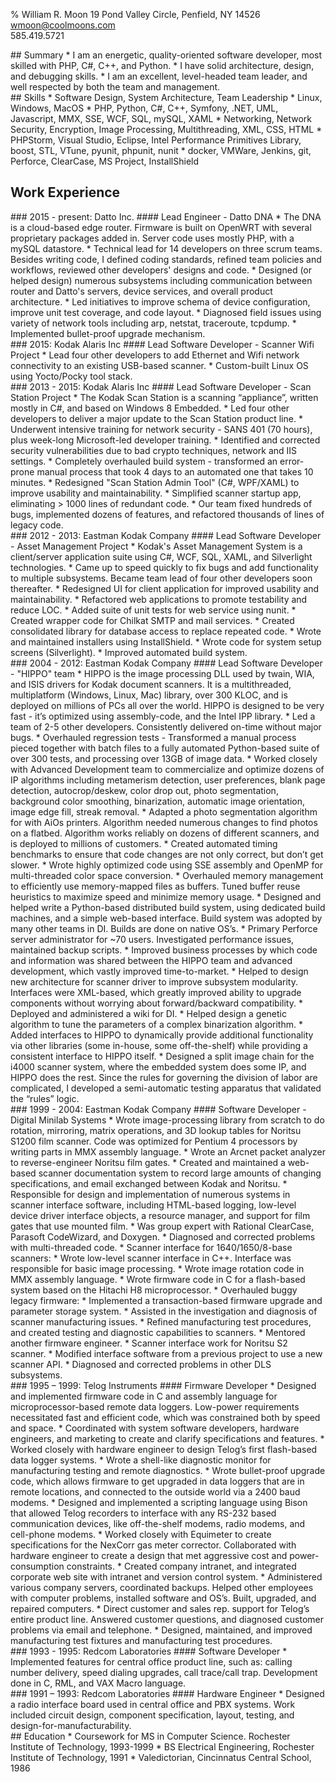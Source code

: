 ﻿% William R. Moon
19 Pond Valley Circle, Penfield, NY 14526        
[wmoon@coolmoons.com][email]          
585.419.5721 

[email]: mailto:wmoon@coolmoons.com

<div>
## Summary
* I am an energetic, quality-oriented software developer, most skilled with PHP, C#, C++, and Python. 
* I have solid architecture, design, and debugging skills.
* I am an excellent, level-headed team leader, and well respected by both the team and management.
</div>

<div>
## Skills
* Software Design, System Architecture, Team Leadership
* Linux, Windows, MacOS
* PHP, Python, C#, C++, Symfony, .NET, UML, Javascript, MMX, SSE, WCF, SQL, mySQL, XAML
* Networking, Network Security, Encryption, Image Processing, Multithreading, XML, CSS, HTML
* PHPStorm, Visual Studio, Eclipse, Intel Performance Primitives Library, boost, STL, VTune, pyunit, phpunit, nunit
* docker, VMWare, Jenkins, git, Perforce, ClearCase, MS Project, InstallShield
</div>

## Work Experience

<div>
### 2015 - present: Datto Inc.
#### Lead Engineer - Datto DNA
* The DNA is a cloud-based edge router. Firmware is built on OpenWRT with several proprietary packages added in. Server code
 uses mostly PHP, with a mySQL datastore.
* Technical lead for 14 developers on three scrum teams. Besides writing code, I defined coding standards, refined team policies and workflows, reviewed other developers' designs and code.
* Designed (or helped design) numerous subsystems including communication between router and Datto's servers,
device services, and overall product architecture.
* Led initiatives to improve schema of device configuration, improve unit test coverage, and code layout.
* Diagnosed field issues using variety of network tools including arp, netstat, traceroute, tcpdump.
* Implemented bullet-proof upgrade mechanism.
</div>

<div>
### 2015: Kodak Alaris Inc
#### Lead Software Developer - Scanner Wifi Project
* Lead four other developers to add Ethernet and Wifi network connectivity to an existing USB-based scanner.
* Custom-built Linux OS using Yocto/Pocky tool stack.
</div>

<div>
### 2013 - 2015: Kodak Alaris Inc 
#### Lead Software Developer - Scan Station Project
* The Kodak Scan Station is a scanning “appliance”, written mostly in C#, and based on Windows 8 Embedded.
* Led four other developers to deliver a major update to the Scan Station product line.
* Underwent intensive training for network security - SANS 401 (70 hours), plus week-long Microsoft-led developer training.
* Identified and corrected security vulnerabilities due to bad crypto techniques, network and IIS settings.
* Completely overhauled build system - transformed an error-prone manual process that took 4 days to an automated one
  that takes 10 minutes.
* Redesigned "Scan Station Admin Tool" (C#, WPF/XAML) to improve usability and maintainability.
* Simplified scanner startup app, eliminating > 1000 lines of redundant code.
* Our team fixed hundreds of bugs, implemented dozens of features, and refactored thousands of lines of legacy code.
</div>

<div>
### 2012 - 2013: Eastman Kodak Company 
#### Lead Software Developer - Asset Management Project
* Kodak's Asset Management System is a client/server application suite using C#, WCF, SQL, XAML, and Silverlight
  technologies.
* Came up to speed quickly to fix bugs and add functionality to multiple subsystems. Became team lead of four other
  developers soon thereafter.
* Redesigned UI for client application for improved usability and maintainability.
* Refactored web applications to promote testability and reduce LOC.
* Added suite of unit tests for web service using nunit.
* Created wrapper code for Chilkat SMTP and mail services.
* Created consolidated library for database access to replace repeated code.
* Wrote and maintained installers using InstallShield.
* Wrote code for system setup screens (Silverlight).
* Improved automated build system.
</div>

<div>
### 2004 - 2012: Eastman Kodak Company 
#### Lead Software Developer - "HIPPO" team
* HIPPO is the image processing DLL used by twain, WIA, and ISIS drivers for Kodak document scanners.  It is a
  multithreaded, multiplatform (Windows, Linux, Mac) library, over 300 KLOC, and is deployed on millions of PCs all over
  the world. HIPPO is designed to be very fast - it’s optimized using assembly-code, and the Intel IPP library.
* Led a team of 2-5 other developers. Consistently delivered on-time without major bugs. 
* Overhauled regression tests - Transformed a manual process pieced together with batch files to a fully automated
  Python-based suite of over 300 tests, and processing over 13GB of image data.
* Worked closely with Advanced Development team to commercialize and optimize dozens of IP algorithms including
  metamerism detection, user preferences, blank page detection, autocrop/deskew, color drop out, photo segmentation,
  background color smoothing, binarization, automatic image orientation, image edge fill, streak removal.
* Adapted a photo segmentation algorithm for with AiOs printers. Algorithm needed numerous changes to find photos on a
  flatbed. Algorithm works reliably on dozens of different scanners, and is deployed to millions of customers.
* Created automated timing benchmarks to ensure that code changes are not only correct, but don’t get slower.
* Wrote highly optimized code using SSE assembly and OpenMP for multi-threaded color space conversion.
* Overhauled memory management to efficiently use memory-mapped files as buffers. Tuned buffer reuse heuristics to
  maximize speed and minimize memory usage.
* Designed and helped write a Python-based distributed build system, using dedicated build machines, and a simple
  web-based interface. Build system was adopted by many other teams in DI. Builds are done on native OS’s.
* Primary Perforce server administrator for ~70 users. Investigated performance issues, maintained backup scripts.
* Improved business processes by which code and information was shared between the HIPPO team and advanced development,
  which vastly improved time-to-market.
* Helped to design new architecture for scanner driver to improve subsystem modularity. Interfaces were XML-based, which
  greatly improved ability to upgrade components without worrying about forward/backward compatibility.
* Deployed and administered a wiki for DI.
* Helped design a genetic algorithm to tune the parameters of a complex binarization algorithm.
* Added interfaces to HIPPO to dynamically provide additional functionality via other libraries (some in-house, some
  off-the-shelf) while providing a consistent interface to HIPPO itself.
* Designed a split image chain for the i4000 scanner system, where the embedded system does some IP, and HIPPO does the
  rest. Since the rules for governing the division of labor are complicated, I developed a semi-automatic testing
  apparatus that validated the “rules” logic.
</div>

<div>
### 1999 - 2004: Eastman Kodak Company 
#### Software Developer - Digital Minilab Systems
* Wrote image-processing library from scratch to do rotation, mirroring, matrix operations, and 3D lookup tables for
  Noritsu S1200 film scanner. Code was optimized for Pentium 4 processors by writing parts in MMX assembly language.
* Wrote an Arcnet packet analyzer to reverse-engineer Noritsu film gates.
* Created and maintained a web-based scanner documentation system to record large amounts of changing specifications,
  and email exchanged between Kodak and Noritsu.
* Responsible for design and implementation of numerous systems in scanner interface software, including HTML-based
  logging, low-level device driver interface objects, a resource manager, and support for film gates that use mounted
  film.
* Was group expert with Rational ClearCase, Parasoft CodeWizard, and Doxygen.
* Diagnosed and corrected problems with multi-threaded code.
* Scanner interface for 1640/1650/8-base scanners:
    * Wrote low-level scanner interface in C++. Interface was responsible for basic image processing.
    * Wrote image rotation code in MMX assembly language.
    * Wrote firmware code in C for a flash-based system based on the Hitachi H8 microprocessor.
* Overhauled buggy legacy firmware:
    * Implemented a transaction-based firmware upgrade and parameter storage system.
    * Assisted in the investigation and diagnosis of scanner manufacturing issues.
    * Refined manufacturing test procedures, and created testing and diagnostic capabilities to scanners.
* Mentored another firmware engineer.
* Scanner interface work for Noritsu S2 scanner.
* Modified interface software from a previous project to use a new scanner API.
* Diagnosed and corrected problems in other DLS subsystems.
</div>

<div>
### 1995 – 1999: Telog Instruments 
#### Firmware Developer
* Designed and implemented firmware code in C and assembly language for microprocessor-based remote data loggers.
  Low-power requirements necessitated fast and efficient code, which was constrained both by speed and space.
* Coordinated with system software developers, hardware engineers, and marketing to create and clarify specifications
  and features.
* Worked closely with hardware engineer to design Telog’s first flash-based data logger systems.
* Wrote a shell-like diagnostic monitor for manufacturing testing and remote diagnostics.
* Wrote bullet-proof upgrade code, which allows firmware to get upgraded  in data loggers that are in remote locations,
  and connected to the outside world via a 2400 baud modems.
* Designed and implemented a scripting language using Bison that allowed Telog recorders to interface with any RS-232
  based communication devices, like off-the-shelf modems, radio modems, and cell-phone modems.
* Worked closely with Equimeter to create specifications for the NexCorr gas meter corrector.  Collaborated with
  hardware engineer to create a design that met aggressive cost and power-consumption constraints.
* Created company intranet, and integrated corporate web site with intranet and version control system.
* Administered various company servers, coordinated backups.  Helped other employees with computer problems, installed
  software and OS’s. Built, upgraded, and repaired computers.
* Direct customer and sales rep. support for Telog’s entire product line. Answered customer questions, and diagnosed
  customer problems via email and telephone.
* Designed, maintained, and improved manufacturing test fixtures and manufacturing test procedures.
</div>

<div>
### 1993 - 1995: Redcom Laboratories 
#### Software Developer
* Implemented features for central office product line, such as: calling number delivery, speed dialing upgrades, call
  trace/call trap. Development done in C, RML, and VAX Macro language.
</div>

<div>
### 1991 – 1993: Redcom Laboratories 
#### Hardware Engineer
* Designed a radio interface board used in central office and PBX systems. Work included circuit design, component
  specification, layout, testing, and design-for-manufacturability.
</div>

<div>
## Education
* Coursework for MS in Computer Science. Rochester Institute of Technology, 1993-1999
* BS Electrical Engineering, Rochester Institute of Technology, 1991
* Valedictorian, Cincinnatus Central School, 1986
</div>
